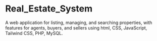 # Real_Estate_System
A web application for listing, managing, and searching properties, with features for agents, buyers, and  sellers using html, CSS, JavaScript, Tailwind CSS, PHP, MySQL. 
